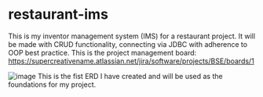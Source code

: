 # restaurant-ims
This is my inventor management system (IMS) for a restaurant project. It will be made with CRUD functionality, connecting via JDBC with adherence to OOP best practice. This is the project management board: https://supercreativename.atlassian.net/jira/software/projects/BSE/boards/1  

![image](https://user-images.githubusercontent.com/84280851/160371797-86a81828-d9fc-4109-9c8d-3939d37a43b7.png)
This is the fist ERD I have created and will be used as the foundations for my project.
